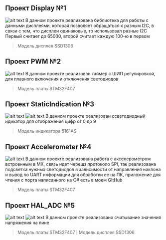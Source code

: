 ## Проект Display №1
![alt text](./Screenshots/image.png)
В данном проекте реализована библиотека для работы с данными дисплеями, которая позволяет обращаться к разным I2C, в связи с тем, что дисплеи одинаковые, то использовал разные I2C
Первый считает до 65000, второй считает каждую 100-ю в первом
> Модель дисплея SSD1306

## Проект PWM №2
![alt text](./Screenshots/image2.png)
В данном проекте реализован таймер с ШИП регулировкой, для плавного включения и отключения светодиодов
> Модель платы STM32F407

## Проект StaticIndication №3
![alt text](./Screenshots/image3.png)
![alt text](./Screenshots/image4.png)
В данном проекте реализован ссветодиодный идикатор для отображения цифр от 0 до 9
> Модель индикатора 5161AS

## Проект Accelerometer №4
![alt text](./Screenshots/image5.png)
В данном проекте реализована работа с акселерометром встроенным в МК, связь идет черещз протоколо SPI, так реализована подсветка нужных светодиодов в зависимости от направления наклона и вывод по UART информации для обработки ее на ПК, приложение для чтения с порта написанного на C# есть в моем GItHub
> Модель платы STM32F407

## Проект HAL_ADC №5
![alt text](./Screenshots/image6.png)
![alt text](./Screenshots/image7.png)
В данном проекте реализовано считывание значения напряжения на пине
> Модель платы STM32F407 | Модель дисплея SSD1306